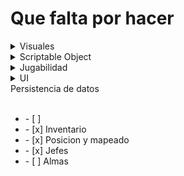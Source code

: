 # Que falta por hacer

<details>
<summary>Visuales</summary>
<br>
    <ul>
        <li>- [ ] Dibujar los sprites del personaje principal(personaje jugable)</li>
        <li>- [ ] Dibujar Los enemigos</li>
        <li>- [ ] Dibujar los tilesets del escenario</li>
        <li>- [x] Dibujar sprites de objetos para el gancho</li>
        <li>- [ ] Dibujar sprite de la bola de fuego</li>
        <li>- [ ] Dibujar sprite Jefe01(Kai~)</li>
        <li>- [ ] Dibujar background</li>
        <li>- [ ] Dibujar icono/imagenes del ataque principal(aguja)</li>
        <li>- [ ] Dibujar icono/imagenes del gancho(hilo)</li>
        <li>- [ ] Dibujar icono/imagenes de la bola de fuego (pedernal)</li>
        <li>- [ ] Dibujar icono/imagenes del doble salto()</li>
        <li>- [ ] Dibujar icono/imagenes del walljump(resina)</li>
    </ul>
</details>

<details>
<summary>Scriptable Object</summary>
<br>
    <ul>
        <li>- [ ]</li>
        <li>- [ ] </li>
        <li>- [ ] </li>
    </ul>
</details>

<details>
<summary>Jugabilidad</summary>
<br>
    <ul>
        <li>- [x] Movimiento basico (moverse, saltar)</li>
        <li>- [x] Atacar</li>
        <li>- [x] Usar gancho</li>
        <li>- [ ] Mejorar gancho (cambiarlo a algo mejor de usar)</li>
        <li>- [ ] Arreglar la velocidad al usar el gancho</li>
        <li>- [x] Usar bola de fuego</li>
        <li>- [x] Usar doble salto</li>
        <li>- [x] Arreglar doble salto</li>
        <li>- [x] Usar walljumps</li>
        <li>- [x] Coger objetos y añadirlos al inventario</li>
        <li>- [x] Coger objetos especiales(habilidades) y que se vean en el inventario</li>
        <li>- [x] Matar jefes y que no aparezcan de nuevo en el archivo de guardado</li>
        <li>- [ ] Recoger trozos de alma y que no aparezcan de nuevo y que aparezcan si no lo tienes</li>
    </ul>
</details>

<details>
<summary>UI</summary>
<br>
    <ul>
        <li>- [ ] MainMenu</li>
        <li>- [ ] Inventario</li>
        <li>- [ ] Opciones</li>
        <li>- [ ] Mapa</li>
        <li>- [ ] Hacer la UI mas bonito (ya que ahora es muy basico)</li>
    </ul>
</details>

<summary>Persistencia de datos</summary>
<br>
    <ul>
        <li>- [ ] </li>
        <li>- [x] Inventario</li>
        <li>- [x] Posicion y mapeado</li>
        <li>- [x] Jefes</li>
        <li>- [ ] Almas</li>
    </ul>
</details>
